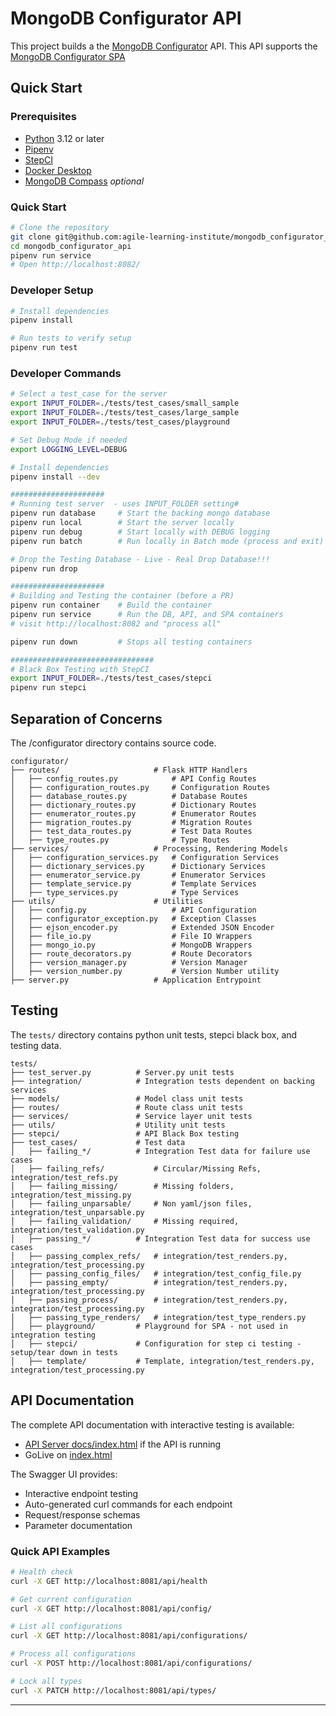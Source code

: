# MongoDB Configurator API

This project builds a the [MongoDB Configurator](https://github.com/agile-learning-institute/mongodb_configurator) API. This API supports the [MongoDB Configurator SPA](https://github.com/agile-learning-institute/mongodb_configurator_spa)

## Quick Start

### Prerequisites

- [Python](https://www.python.org/downloads/) 3.12 or later
- [Pipenv](https://pipenv.pypa.io/en/latest/installation.html)
- [StepCI](https://github.com/stepci/stepci/blob/main/README.md)
- [Docker Desktop](https://github.com/agile-learning-institute/stage0/tree/main/developer_edition)
- [MongoDB Compass](https://www.mongodb.com/products/compass) *optional*

### Quick Start
```bash
# Clone the repository
git clone git@github.com:agile-learning-institute/mongodb_configurator_api.git
cd mongodb_configurator_api
pipenv run service
# Open http://localhost:8082/
```

### Developer Setup
```bash
# Install dependencies
pipenv install

# Run tests to verify setup
pipenv run test

```

### Developer Commands

```bash
# Select a test_case for the server
export INPUT_FOLDER=./tests/test_cases/small_sample
export INPUT_FOLDER=./tests/test_cases/large_sample
export INPUT_FOLDER=./tests/test_cases/playground

# Set Debug Mode if needed
export LOGGING_LEVEL=DEBUG

# Install dependencies
pipenv install --dev

#####################
# Running test server  - uses INPUT_FOLDER setting# 
pipenv run database     # Start the backing mongo database
pipenv run local        # Start the server locally
pipenv run debug        # Start locally with DEBUG logging
pipenv run batch        # Run locally in Batch mode (process and exit)

# Drop the Testing Database - Live - Real Drop Database!!!
pipenv run drop

#####################
# Building and Testing the container (before a PR)
pipenv run container    # Build the container
pipenv run service      # Run the DB, API, and SPA containers
# visit http://localhost:8082 and "process all"

pipenv run down         # Stops all testing containers

################################
# Black Box Testing with StepCI 
export INPUT_FOLDER=./tests/test_cases/stepci
pipenv run stepci

```

## Separation of Concerns
The /configurator directory contains source code.
```
configurator/
├── routes/                     # Flask HTTP Handlers
│   ├── config_routes.py            # API Config Routes
│   ├── configuration_routes.py     # Configuration Routes
│   ├── database_routes.py          # Database Routes
│   ├── dictionary_routes.py        # Dictionary Routes
│   ├── enumerator_routes.py        # Enumerator Routes
│   ├── migration_routes.py         # Migration Routes
│   ├── test_data_routes.py         # Test Data Routes
│   ├── type_routes.py              # Type Routes
├── services/                   # Processing, Rendering Models
│   ├── configuration_services.py   # Configuration Services
│   ├── dictionary_services.py      # Dictionary Services
│   ├── enumerator_service.py       # Enumerator Services
│   ├── template_service.py         # Template Services
│   ├── type_services.py            # Type Services
├── utils/                      # Utilities
│   ├── config.py                   # API Configuration
│   ├── configurator_exception.py   # Exception Classes
│   ├── ejson_encoder.py            # Extended JSON Encoder
│   ├── file_io.py                  # File IO Wrappers
│   ├── mongo_io.py                 # MongoDB Wrappers
│   ├── route_decorators.py         # Route Decorators
│   ├── version_manager.py          # Version Manager
│   ├── version_number.py           # Version Number utility
├── server.py                   # Application Entrypoint
```

## Testing
The `tests/` directory contains python unit tests, stepci black box, and testing data.
```
tests/
├── test_server.py          # Server.py unit tests
├── integration/            # Integration tests dependent on backing services
├── models/                 # Model class unit tests
├── routes/                 # Route class unit tests
├── services/               # Service layer unit tests
├── utils/                  # Utility unit tests
├── stepci/                 # API Black Box testing
├── test_cases/             # Test data 
│   ├── failing_*/          # Integration Test data for failure use cases
│   ├── failing_refs/           # Circular/Missing Refs, integration/test_refs.py
│   ├── failing_missing/        # Missing folders, integration/test_missing.py
│   ├── failing_unparsable/     # Non yaml/json files, integration/test_unparsable.py
│   ├── failing_validation/     # Missing required, integration/test_validation.py
│   ├── passing_*/          # Integration Test data for success use cases
│   ├── passing_complex_refs/   # integration/test_renders.py, integration/test_processing.py
│   ├── passing_config_files/   # integration/test_config_file.py
│   ├── passing_empty/          # integration/test_renders.py, integration/test_processing.py
│   ├── passing_process/        # integration/test_renders.py, integration/test_processing.py
│   ├── passing_type_renders/   # integration/test_type_renders.py
│   ├── playground/         # Playground for SPA - not used in integration testing
│   ├── stepci/             # Configuration for step ci testing - setup/tear down in tests
│   ├── template/           # Template, integration/test_renders.py, integration/test_processing.py

```

## API Documentation

The complete API documentation with interactive testing is available:
- [API Server docs/index.html](http://localhost:8081/docs/index.html) if the API is running
- GoLive on [index.html](./docs/index.html)

The Swagger UI provides:
- Interactive endpoint testing
- Auto-generated curl commands for each endpoint
- Request/response schemas
- Parameter documentation

### Quick API Examples

```bash
# Health check
curl -X GET http://localhost:8081/api/health

# Get current configuration
curl -X GET http://localhost:8081/api/config/

# List all configurations
curl -X GET http://localhost:8081/api/configurations/

# Process all configurations
curl -X POST http://localhost:8081/api/configurations/

# Lock all types
curl -X PATCH http://localhost:8081/api/types/
```
---

